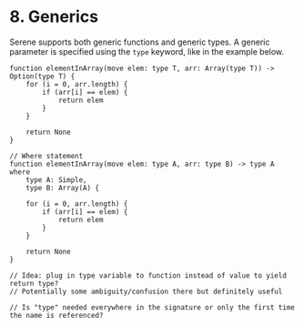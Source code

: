 # 8. Generics

Serene supports both generic functions and generic types. A generic parameter is specified using the `type` keyword, like in the example below.

```
function elementInArray(move elem: type T, arr: Array(type T)) -> Option(type T) {
    for (i = 0, arr.length) {
        if (arr[i] == elem) {
            return elem
        }
    }

    return None
}

// Where statement
function elementInArray(move elem: type A, arr: type B) -> type A where
    type A: Simple,
    type B: Array(A) {

    for (i = 0, arr.length) {
        if (arr[i] == elem) {
            return elem
        }
    }

    return None
}

// Idea: plug in type variable to function instead of value to yield return type?
// Potentially some ambiguity/confusion there but definitely useful

// Is "type" needed everywhere in the signature or only the first time the name is referenced?
```

